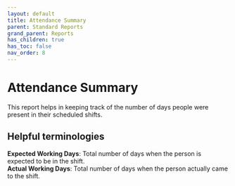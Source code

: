 ```yaml
---
layout: default
title: Attendance Summary
parent: Standard Reports
grand_parent: Reports
has_children: true
has_toc: false
nav_order: 8
---
```


# Attendance Summary

This report helps in keeping track of the number of days people were present in their scheduled shifts.

## Helpful terminologies

**Expected Working Days**: Total number of days when the person is expected to be in the shift.<br />
**Actual Working Days**: Total number of days when the person actually came to the shift.<br />
